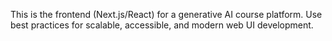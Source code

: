 <!-- Use this file to provide workspace-specific custom instructions to Copilot. For more details, visit https://code.visualstudio.com/docs/copilot/copilot-customization#_use-a-githubcopilotinstructionsmd-file -->

This is the frontend (Next.js/React) for a generative AI course platform. Use best practices for scalable, accessible, and modern web UI development.
